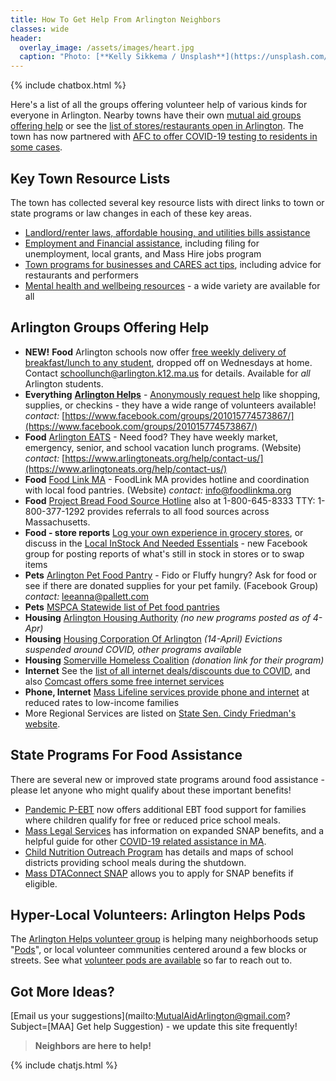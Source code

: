 ```yaml
---
title: How To Get Help From Arlington Neighbors
classes: wide
header:
  overlay_image: /assets/images/heart.jpg
  caption: "Photo: [**Kelly Sikkema / Unsplash**](https://unsplash.com/@kellysikkema)"
---
```


{% include chatbox.html %}

Here's a list of all the groups offering volunteer help of various kinds for everyone in Arlington.  Nearby towns have their own [mutual aid groups offering help](/local/) or see the [list of stores/restaurants open in Arlington](/open/).  The town has now partnered with [AFC to offer COVID-19 testing to residents in some cases](https://www.yourarlington.com/arlington-archives/town-school/town-news/health/17114-testing-051420).

## Key Town Resource Lists

The town has collected several key resource lists with direct links to town or state programs or law changes in each of these key areas.

- [Landlord/renter laws, affordable housing, and utilities bills assistance](https://www.arlingtonma.gov/departments/planning-community-development/affordable-housing-in-arlington/covid-19-resources-housing)
- [Employment and Financial assistance](https://www.arlingtonma.gov/departments/health-human-services/health-department/coronavirus-information/employment-financial-assistance), including filing for unemployment, local grants, and Mass Hire jobs program
- [Town programs for businesses and CARES act tips](https://www.arlingtonma.gov/departments/planning-community-development/economic-development/covid-19-resources), including advice for restaurants and performers
- [Mental health and wellbeing resources](https://www.arlingtonma.gov/departments/health-human-services/health-department/coronavirus-information/mental-health-wellbeing) - a wide variety are available for all

<a name="food"></a>
## Arlington Groups Offering Help

- **NEW!** **Food** Arlington schools now offer [free weekly delivery of breakfast/lunch to any student](https://docs.google.com/document/d/1N-II-XOUuP5rHPEyhJ-MplPD3QDSIbiirG2TAtpZMtI/preview), dropped off on Wednesdays at home.  Contact schoollunch@arlington.k12.ma.us for details.  Available for _all_ Arlington students.
- **Everything** <i class="fa fa-heart"></i></span> [**Arlington Helps**](https://www.arlingtonhelps.org/) - [Anonymously request help](https://www.arlingtonhelps.org/need-help) like shopping, supplies, or checkins - they have a wide range of volunteers available!  *contact:* [https://www.facebook.com/groups/201015774573867/](https://www.facebook.com/groups/201015774573867/) 
- **Food** [Arlington EATS](https://www.arlingtoneats.org/) - Need food? They have weekly market, emergency, senior, and school vacation lunch programs. (Website) *contact:* [https://www.arlingtoneats.org/help/contact-us/](https://www.arlingtoneats.org/help/contact-us/)
- **Food** [Food Link MA](https://www.foodlinkma.org/) - FoodLink MA provides hotline and coordination with local food pantries. (Website) *contact:* [info@foodlinkma.org](info@foodlinkma.org)
- **Food** [Project Bread Food Source Hotline](http://www.projectbread.org/get-help/) also at 1-800-645-8333 TTY: 1-800-377-1292 provides referrals to all food sources across Massachusetts.
- **Food - store reports** [Log your own experience in grocery stores](/instock/), or discuss in the [Local InStock And Needed Essentials](https://www.facebook.com/groups/251705095861238/about/) - new Facebook group for posting reports of what's still in stock in stores or to swap items
- **Pets** <span id="pets"></span><i class="fa fa-cat"></i> [Arlington Pet Food Pantry](https://www.facebook.com/Arlington-Pet-Food-Pantry-102579731353594/) - Fido or Fluffy hungry? Ask for food or see if there are donated supplies for your pet family. (Facebook Group) *contact:* [leeanna@pallett.com](mailto:leeanna@pallett.com)
- **Pets** <i class="fa fa-dog"></i> [MSPCA Statewide list of Pet food pantries](https://www.mspca.org/animal_protection/massachusetts-food-pantries/)
- **Housing** [Arlington Housing Authority](https://www.arlingtonhousing.org/) _(no new programs posted as of 4-Apr)_
- **Housing** [Housing Corporation Of Arlington](https://www.housingcorparlington.org/) _(14-April) Evictions suspended around COVID, other programs available_
- **Housing** [Somerville Homeless Coalition](https://donatenow.networkforgood.org/shc) _(donation link for their program)_
- **Internet** <i class="fa fa-wifi"></i></span> See the [list of all internet deals/discounts due to COVID](/telecom), and also [Comcast offers some free internet services](https://corporate.comcast.com/covid-19)
- **Phone, Internet** [Mass Lifeline services provide phone and internet](https://www.mass.gov/service-details/lifeline-services) at reduced rates to low-income families
- More Regional Services are listed on [State Sen. Cindy Friedman's website](https://cindyfriedman.org/4thmiddlesex-covid19/).

## State Programs For Food Assistance

There are several new or improved state programs around food assistance - please let anyone who might qualify about these important benefits!

- [Pandemic P-EBT](https://www.mass.gov/info-details/pandemic-ebt-p-ebt) now offers additional EBT food support for families where children qualify for free or reduced price school meals.
- [Mass Legal Services](https://www.masslegalservices.org/DTA-COVID-19) has information on expanded SNAP benefits, and a helpful guide for other [COVID-19 related assistance in MA](https://www.masslegalservices.org/covid-19).
- [Child Nutrition Outreach Program](https://meals4kids.org/summer) has details and maps of school districts providing school meals during the shutdown. 
- [Mass DTAConnect SNAP](https://dtaconnect.eohhs.mass.gov/) allows you to apply for SNAP benefits if eligible.

## Hyper-Local Volunteers: Arlington Helps Pods

The [Arlington Helps volunteer group](https://www.arlingtonhelps.org/) is helping many neighborhoods setup "[Pods](https://www.arlingtonhelps.org/pods)", or local volunteer communities centered around a few blocks or streets.  See what [volunteer pods are available](/pods/) so far to reach out to.

## Got More Ideas?

[Email us your suggestions](mailto:MutualAidArlington@gmail.com?Subject=[MAA] Get help Suggestion) - we update this site frequently!

> **Neighbors are here to help!** <span style="color: #ff0000"><i class="fa fa-heart"></i></span>

{% include chatjs.html %}